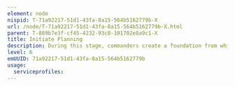 ```yaml
---
element: node
nispid: T-71a92217-51d1-43fa-8a15-564b5162779b-X
url: /node/T-71a92217-51d1-43fa-8a15-564b5162779b-X.html
parent: T-889b7e3f-cf45-4232-93c8-101702e8a9c1-X
title: Initiate Planning
description: During this stage, commanders create a foundation from which they will develop their plans. They analyze current state (situational analysis) and have a preliminary look at possible future opportunities and threats. They examine organization's strengths and weaknesses. Commanders at this point must have an understanding of "why we wish to solve uncertainties, and a vision of what we expect to gain by when.". Commanders need to determine (a) what threats to achieving the organization's objectives are developing and (b) how changes in the environment present opportunities for greater achievement of those objectives. Once commanders decide on a mission and an associated timeframe they formulate their intent and establish high level goals and objectives to provide direction for the planning activities of the entire organization.
level: 6
emUUID: 71a92217-51d1-43fa-8a15-564b5162779b
usage:
  serviceprofiles:
---
```

